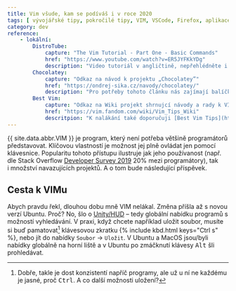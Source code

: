 ```yaml
---
title: Vim všude, kam se podíváš i v roce 2020
tags: [ vývojářské tipy, pokročilé tipy, VIM, VSCode, Firefox, aplikace ]
category: dev
reference:
    - lokální:
        DistroTube:
            capture: "The Vim Tutorial - Part One - Basic Commands"
            href: "https://www.youtube.com/watch?v=ER5JYFKkYDg"
            description: "Video tutoriál v angličtině, nepřehlédněte i navazující díly!"
        Chocolatey:
            capture: "Odkaz na návod k projektu „Chocolatey”"
            href: "https://ondrej-sika.cz/navody/chocolatey/"
            description: "Pro potřeby tohoto článku nás zajímají balíčky [Vim](https://chocolatey.org/packages/vim) a [Vifm](https://chocolatey.org/packages/vifm)."
        Best Vim:
            capture: "Odkaz na Wiki projekt shrnujcí návody a rady k VIMu"
            href: "https://vim.fandom.com/wiki/Vim_Tips_Wiki"
            descritpion: "K nalákání také doporučuji [Best Vim Tips](https://vim.fandom.com/wiki/Best_Vim_Tips)."
---
```


{{ site.data.abbr.VIM }} je program, který není potřeba většině programátorů představovat.
Klíčovou vlastností je možnost jej plně ovládat jen pomocí klávesnice.
Popularitu tohoto přístupu ilustruje jak jeho používanost (např. dle Stack Overflow [Developer Survey 2019](https://insights.stackoverflow.com/survey/2019#technology-_-most-popular-development-environments) 20% mezi programátory), tak i množství navazujících projektů.
A o tom bude následující příspěvek.

<!--more-->

## Cesta k VIMu
Abych pravdu řekl, dlouhou dobu mně VIM nelákal. Změna příšla až s novou verzí Ubuntu. Proč? No, šlo o [Unity/HUD](https://wiki.ubuntu.com/Unity/HUD "Článek na Ubuntu Wiki") – tedy globální nabídku programů s možností vyhledávání.
V praxi, když chcete například uložit soubor, musíte si buď pamatovat[^1] klávesovou zkratku {% include kbd.html keys="Ctrl s" %}, nebo jít do nabídky `Soubor` → `Uložit`.
V Ubuntu a MacOS jsou/byli nabídky globálně na horní liště a v Ubuntu po zmáčknutí klávesy <kbd>Alt</kbd> šli prohledávat.

[^1]: Dobře, takle je dost konzistentí napříč programy, ale už u ní ne každému je jasné, proč <kbd>Ctrl</kbd>. A co další možnosti uložení?